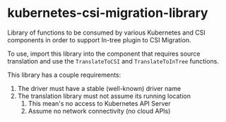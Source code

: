 # kubernetes-csi-migration-library

Library of functions to be consumed by various Kubernetes and CSI components in
order to support In-tree plugin to CSI Migration.

To use, import this library into the component that requires source translation
and use the `TranslateToCSI` and `TranslateToInTree` functions.

This library has a couple requirements:
1. The driver must have a stable (well-known) driver name
2. The translation library must not assume its running location
    1. This mean's no access to Kubernetes API Server
    2. Assume no network connectivity (no cloud APIs)